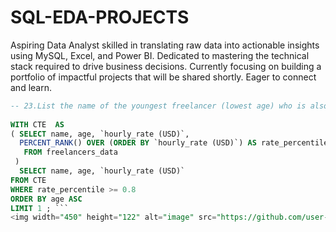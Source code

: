 # SQL-EDA-PROJECTS
Aspiring Data Analyst skilled in translating raw data into actionable insights using MySQL, Excel, and Power BI. Dedicated to mastering the technical stack required to drive business decisions. Currently focusing on building a portfolio of impactful projects that will be shared shortly. Eager to connect and learn.
```sql
-- 23.List the name of the youngest freelancer (lowest age) who is also in the top 20% of the highest earners (based on hourly rate).
 
WITH CTE  AS 
( SELECT name, age, `hourly_rate (USD)`,
  PERCENT_RANK() OVER (ORDER BY `hourly_rate (USD)`) AS rate_percentile
   FROM freelancers_data
 )
  SELECT name, age, `hourly_rate (USD)`
FROM CTE
WHERE rate_percentile >= 0.8
ORDER BY age ASC
LIMIT 1 ; ```
<img width="450" height="122" alt="image" src="https://github.com/user-attachments/assets/0b8df81d-17e0-4e1a-976e-2f3ed107ff2f" />

